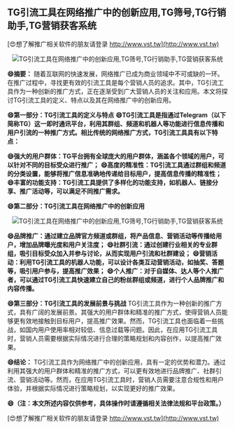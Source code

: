 ## **TG引流工具在网络推广中的创新应用,TG筛号,TG行销助手,TG营销获客系统**

[😍想了解推广相关软件的朋友请登录 http://www.vst.tw](http://www.vst.tw)

 <center><img src="https://vst.tw/MP4/tuiguang/png/3.png" alt="TG引流工具在网络推广中的创新应用,TG筛号,TG行销助手,TG营销获客系统"></center>

**😄摘要：**
随着互联网的快速发展，网络推广已成为商业领域中不可或缺的一环。在推广过程中，寻找更有效的引流工具是每个营销人员的追求。其中，TG引流工具作为一种创新的推广方式，正在逐渐受到广大营销人员的关注和应用。本文将探讨TG引流工具的定义、特点以及其在网络推广中的创新应用。

**😄第一部分：TG引流工具的定义与特点**
**😄TG引流工具是指通过Telegram（以下简称TG）这一即时通讯平台，利用其群组、频道和机器人等功能进行信息传播和用户引流的一种推广方式。相比传统的网络推广方式，TG引流工具具有以下特点：**

**😄强大的用户群体：TG平台拥有全球庞大的用户群体，涵盖各个领域的用户，可以针对不同的目标受众进行推广；**
**😄高度的精准性：TG引流工具通过群组和频道的分类设置，能够将推广信息准确地传递给目标用户，提高信息传播的精准性；**
**😄丰富的功能支持：TG引流工具提供了多样化的功能支持，如机器人、链接分享、推广活动等，可以满足不同推广需求。**

**😄第二部分：TG引流工具在网络推广中的创新应用**

 <center><img src="https://vst.tw/MP4/tuiguang/png/0.png" alt="TG引流工具在网络推广中的创新应用,TG筛号,TG行销助手,TG营销获客系统"></center>

**😄品牌推广：通过建立品牌官方频道或群组，将产品信息、营销活动等传播给用户，增加品牌曝光度和用户关注度；**
**😄社群引流：通过创建行业相关的专业群组，吸引目标受众加入并参与讨论，从而实现用户引流和社群建设；**
**😄营销活动：利用TG引流工具的机器人功能，可以设计各类互动营销活动，如抽奖、答题等，吸引用户参与，提高推广效果；**
**😄个人推广：对于自媒体、达人等个人推广者，可以通过TG引流工具快速建立自己的粉丝群组或频道，进行个人品牌推广和内容传播。**

**😄第三部分：TG引流工具的发展前景与挑战**
TG引流工具作为一种创新的推广方式，具有广阔的发展前景。其强大的用户群体和精准的推广方式，使得营销人员能够更有效地接触到目标用户，提高推广效果。然而，TG引流工具也面临着一些挑战，如国内用户使用率相对较低、信息过载等问题。因此，在应用TG引流工具时，营销人员需要根据实际情况进行合理的策略规划和内容创作，以提高推广效果。

**😄结论：**
TG引流工具作为网络推广中的创新应用，具有一定的优势和潜力。通过利用其强大的用户群体和精准的推广方式，可以更有效地进行品牌推广、社群引流、营销活动等。然而，在应用TG引流工具时，营销人员需要注意合规性和用户体验，并根据实际情况进行策略规划，以实现更好的推广效果。

**😄（注：本文所述内容仅供参考，具体操作时请遵循相关法律法规和平台政策。）**

[😍想了解推广相关软件的朋友请登录 http://www.vst.tw](http://www.vst.tw)



